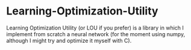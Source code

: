 # Learning-Optimization-Utility
Learning Optimization Utility (or LOU if you prefer) is a library in which I implement from scratch a neural network (for the moment using numpy, although I might try and optimize it myself with C).
